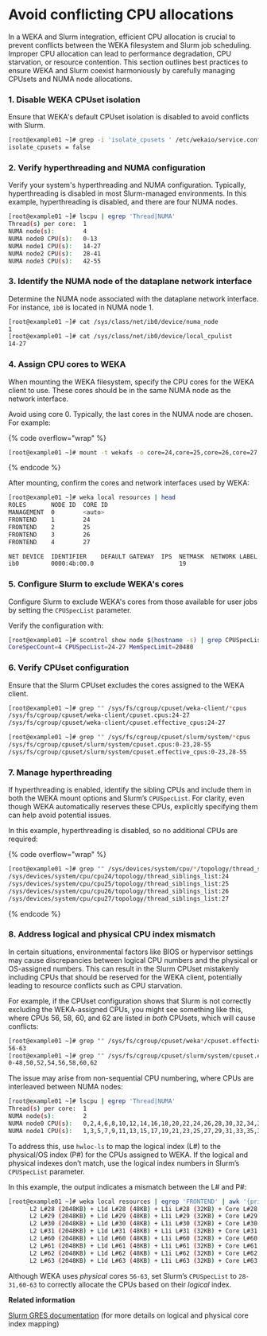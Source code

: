 # Avoid conflicting CPU allocations

In a WEKA and Slurm integration, efficient CPU allocation is crucial to prevent conflicts between the WEKA filesystem and Slurm job scheduling. Improper CPU allocation can lead to performance degradation, CPU starvation, or resource contention. This section outlines best practices to ensure WEKA and Slurm coexist harmoniously by carefully managing CPUsets and NUMA node allocations.

### 1. Disable WEKA CPUset isolation

Ensure that WEKA's default CPUset isolation is disabled to avoid conflicts with Slurm.

```bash
[root@example01 ~]# grep -i 'isolate_cpusets ' /etc/wekaio/service.conf
isolate_cpusets = false
```

### 2. Verify hyperthreading and NUMA configuration

Verify your system's hyperthreading and NUMA configuration. Typically, hyperthreading is disabled in most Slurm-managed environments.  In this example, hyperthreading is disabled, and there are four NUMA nodes.

```bash
[root@example01 ~]# lscpu | egrep 'Thread|NUMA'
Thread(s) per core:  1
NUMA node(s):        4
NUMA node0 CPU(s):   0-13
NUMA node1 CPU(s):   14-27
NUMA node2 CPU(s):   28-41
NUMA node3 CPU(s):   42-55
```

### 3. Identify the NUMA node of the dataplane network interface

Determine the NUMA node associated with the dataplane network interface. For instance, `ib0` is located in NUMA node 1.

```bash
[root@example01 ~]# cat /sys/class/net/ib0/device/numa_node
1
[root@example01 ~]# cat /sys/class/net/ib0/device/local_cpulist
14-27
```

### 4. Assign CPU cores to WEKA

When mounting the WEKA filesystem, specify the CPU cores for the WEKA client to use. These cores should be in the same NUMA node as the network interface.

Avoid using core 0. Typically, the last cores in the NUMA node are chosen. For example:

{% code overflow="wrap" %}
```bash
[root@example01 ~]# mount -t wekafs -o core=24,core=25,core=26,core=27,net=ib0 /mnt/wekafs
```
{% endcode %}

After mounting, confirm the cores and network interfaces used by WEKA:

```bash
[root@example01 ~]# weka local resources | head
ROLES       NODE ID  CORE ID
MANAGEMENT  0        <auto>
FRONTEND    1        24
FRONTEND    2        25
FRONTEND    3        26
FRONTEND    4        27

NET DEVICE  IDENTIFIER    DEFAULT GATEWAY  IPS  NETMASK  NETWORK LABEL
ib0         0000:4b:00.0                        19
```

### 5. Configure Slurm to exclude WEKA's cores

Configure Slurm to exclude WEKA's cores from those available for user jobs by setting the `CPUSpecList` parameter.

Verify the configuration with:

```bash
[root@example01 ~]# scontrol show node $(hostname -s) | grep CPUSpecList
CoreSpecCount=4 CPUSpecList=24-27 MemSpecLimit=20480
```

### 6. Verify CPUset configuration

Ensure that the Slurm CPUset excludes the cores assigned to the WEKA client.

```bash
[root@example01 ~]# grep "" /sys/fs/cgroup/cpuset/weka-client/*cpus
/sys/fs/cgroup/cpuset/weka-client/cpuset.cpus:24-27
/sys/fs/cgroup/cpuset/weka-client/cpuset.effective_cpus:24-27

[root@example01 ~]# grep "" /sys/fs/cgroup/cpuset/slurm/system/*cpus
/sys/fs/cgroup/cpuset/slurm/system/cpuset.cpus:0-23,28-55
/sys/fs/cgroup/cpuset/slurm/system/cpuset.effective_cpus:0-23,28-55
```

### 7. Manage hyperthreading

If hyperthreading is enabled, identify the sibling CPUs and include them in both the WEKA mount options and Slurm’s `CPUSpecList`. For clarity, even though WEKA automatically reserves these CPUs, explicitly specifying them can help avoid potential issues.

In this example, hyperthreading is disabled, so no additional CPUs are required:

{% code overflow="wrap" %}
```bash
[root@example01 ~]# grep "" /sys/devices/system/cpu/*/topology/thread_siblings_list | egrep 'cpu24|cpu25|cpu26|cpu27'
/sys/devices/system/cpu/cpu24/topology/thread_siblings_list:24
/sys/devices/system/cpu/cpu25/topology/thread_siblings_list:25
/sys/devices/system/cpu/cpu26/topology/thread_siblings_list:26
/sys/devices/system/cpu/cpu27/topology/thread_siblings_list:27
```
{% endcode %}

### 8. Address logical and physical CPU index mismatch

In certain situations, environmental factors like BIOS or hypervisor settings may cause discrepancies between logical CPU numbers and the physical or OS-assigned numbers. This can result in the Slurm CPUset mistakenly including CPUs that should be reserved for the WEKA client, potentially leading to resource conflicts such as CPU starvation.

For example, if the CPUset configuration shows that Slurm is not correctly excluding the WEKA-assigned CPUs, you might see something like this, where CPUs 56, 58, 60, and 62 are listed in _both_ CPUsets, which will cause conflicts:

```bash
[root@example01 ~]# grep "" /sys/fs/cgroup/cpuset/weka*/cpuset.effective_cpus
56-63
[root@example01 ~]# grep "" /sys/fs/cgroup/cpuset/slurm/system/cpuset.effective_cpus
0-48,50,52,54,56,58,60,62
```

The issue may arise from non-sequential CPU numbering, where CPUs are interleaved between NUMA nodes:

```bash
[root@example01 ~]# lscpu | egrep 'Thread|NUMA'
Thread(s) per core:  1
NUMA node(s):        2
NUMA node0 CPU(s):   0,2,4,6,8,10,12,14,16,18,20,22,24,26,28,30,32,34,36,38,40,42,44,46,48,50,52,54,56,58,60,62
NUMA node1 CPU(s):   1,3,5,7,9,11,13,15,17,19,21,23,25,27,29,31,33,35,37,39,41,43,45,47,49,51,53,55,57,59,61,63
```

To address this, use `hwloc-ls` to map the logical index (L#) to the physical/OS index (P#) for the CPUs assigned to WEKA. If the logical and physical indexes don’t match, use the logical index numbers in Slurm’s `CPUSpecList` parameter.

In this example, the output indicates a mismatch between the L# and P#:

```bash
[root@example01 ~]# weka local resources | egrep 'FRONTEND' | awk '{print "hwloc-ls | grep P\\#"$3}' | bash
      L2 L#28 (2048KB) + L1d L#28 (48KB) + L1i L#28 (32KB) + Core L#28 + PU L#28 (P#56)
      L2 L#29 (2048KB) + L1d L#29 (48KB) + L1i L#29 (32KB) + Core L#29 + PU L#29 (P#58)
      L2 L#30 (2048KB) + L1d L#30 (48KB) + L1i L#30 (32KB) + Core L#30 + PU L#30 (P#60)
      L2 L#31 (2048KB) + L1d L#31 (48KB) + L1i L#31 (32KB) + Core L#31 + PU L#31 (P#62)
      L2 L#60 (2048KB) + L1d L#60 (48KB) + L1i L#60 (32KB) + Core L#60 + PU L#60 (P#57)
      L2 L#61 (2048KB) + L1d L#61 (48KB) + L1i L#61 (32KB) + Core L#61 + PU L#61 (P#59)
      L2 L#62 (2048KB) + L1d L#62 (48KB) + L1i L#62 (32KB) + Core L#62 + PU L#62 (P#61)
      L2 L#63 (2048KB) + L1d L#63 (48KB) + L1i L#63 (32KB) + Core L#63 + PU L#63 (P#63)
```

Although WEKA uses _physical_ cores `56-63`, set Slurm’s `CPUSpecList` to `28-31,60-63` to correctly allocate the CPUs based on their _logical_ index.

**Related information**

[Slurm GRES documentation](https://slurm.schedmd.com/gres.conf.html) (for more details on logical and physical core index mapping)

